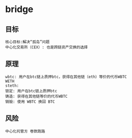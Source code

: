 # bridge

## 目标
```
核心目标:解决“孤岛”问题
中心化交易所（CEX）: 也是跨链资产交换的选择
```

## 原理
```
wbtc: 用户在btc链上质押btc，获得在其他链（eth）等价的代币WBTC
WETH
steth: 
锁定: 用户在btc链上质押btc
铸造: 获得在其他链等价的代币WBTC
销毁: 使用 WBTC 换回 BTC
```

## 风险
```
中心化托管方 卷款跑路
```
